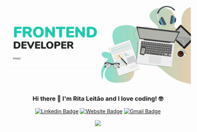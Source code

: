 ![About Me](https://github.com/ritaaleitao4/ritaaleitao4/blob/master/intro.gif)

<div align="center">
  
### Hi there 👋 I'm Rita Leitão and I love coding! :nerd_face:

[![Linkedin Badge](https://img.shields.io/badge/-ritaleitão-blue?style=flat&logo=Linkedin&logoColor=white&link=https://www.linkedin.com/in/ritaleitão/)](https://www.linkedin.com/in/ritaleitão/)
[![Website Badge](https://img.shields.io/badge/-ritaleitao.pt-47CCCC?style=flat&logo=Google-Chrome&logoColor=white&link=https://www.ritaleitao.pt)](https://www.ritaleitao.pt)
[![Gmail Badge](https://img.shields.io/badge/-ritaleitao4-c14438?style=flat&logo=Gmail&logoColor=white&link=mailto:ritaleitao4@gmail.com)](mailto:ritaleitao4@gmail.com)

<img align='center' src="https://github-readme-stats.vercel.app/api/top-langs?username=ritaaleitao4&show_icons=true&layout=compact&langs_count=8">

</div>
